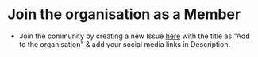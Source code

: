 # Join the organisation as a Member

- Join the community by creating a new Issue [here](https://github.com/All-Time-Learners/General/issues/new) with the title as "Add <your-github-username> to the organisation" & add your social media links in Description.




